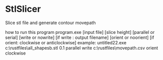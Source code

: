 # StlSlicer
Slice stl file and generate contour movepath

how to run this program
program.exe [input file] [slice height] [parallel or serial] [write or nowrite] [if write : output filename] [orient or noorient] [if orient: clockwise or anticlockwise]
example:
untitled22.exe c:\rustfiles\all_shapesb.stl 0.1 parallel write c:\rustfiles\movepath.csv orient clockwise
